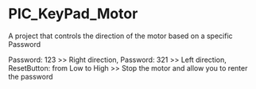 # PIC_KeyPad_Motor

A project that controls the direction of the motor based on a specific Password

Password: 123 >> Right direction,
Password: 321 >> Left direction, 
ResetButton: from Low to High >> Stop the motor and allow you to renter the password
